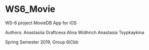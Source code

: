 # WS6_Movie
WS-6 project MovieDB App for iOS 

Authors: 
Anastasiia Graftceva
Alina Wüthrich
Anastasia Tsypkaykina

Spring Semester 2019, Group 6iCbb

